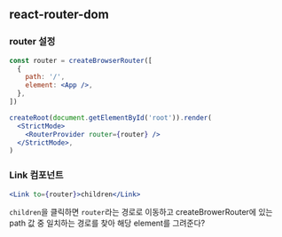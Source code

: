 ## react-router-dom
### router 설정
```jsx
const router = createBrowserRouter([
  {
    path: '/',
    element: <App />,
  },
])

createRoot(document.getElementById('root')).render(
  <StrictMode>
    <RouterProvider router={router} />
  </StrictMode>,
)
```

### Link 컴포넌트
```jsx
<Link to={router}>children</Link>
```
`children`을 클릭하면 `router`라는 경로로 이동하고 createBrowerRouter에 있는 path 값 중 일치하는 경로를 찾아 해당 element를 그려준다?

